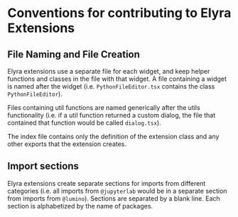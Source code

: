 <!--
{% comment %}
Copyright 2018-2021 Elyra Authors

Licensed under the Apache License, Version 2.0 (the "License");
you may not use this file except in compliance with the License.
You may obtain a copy of the License at

http://www.apache.org/licenses/LICENSE-2.0

Unless required by applicable law or agreed to in writing, software
distributed under the License is distributed on an "AS IS" BASIS,
WITHOUT WARRANTIES OR CONDITIONS OF ANY KIND, either express or implied.
See the License for the specific language governing permissions and
limitations under the License.
{% endcomment %}
-->
# Conventions for contributing to Elyra Extensions
## File Naming and File Creation
 Elyra extensions use a separate file for each widget, and keep helper functions and classes in the file with that widget. A file containing a widget is named after the widget (i.e. `PythonFileEditor.tsx` contains the class `PythonFileEditor`).

Files containing util functions are named generically after the utils functionality (i.e. if a util function returned a custom dialog, the file that contained that function would be called `dialog.tsx`).

The index file contains only the definition of the extension class and any other exports that the extension creates.
## Import sections
Elyra extensions create separate sections for imports from different categories (i.e. all imports from `@jupyterlab` would be in a separate section from imports from `@lumino`). Sections are separated by a blank line. Each section is alphabetized by the name of packages.

